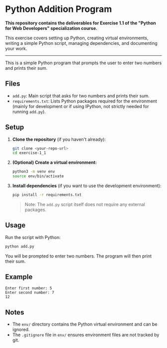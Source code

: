 # Python Addition Program

**This repository contains the deliverables for Exercise 1.1 of the "Python for Web Developers" specialization course.**

This exercise covers setting up Python, creating virtual environments, writing a simple Python script, managing dependencies, and documenting your work.

---

This is a simple Python program that prompts the user to enter two numbers and prints their sum.

## Files

- `add.py`: Main script that asks for two numbers and prints their sum.
- `requirements.txt`: Lists Python packages required for the environment (mainly for development or if using IPython, not strictly needed for running `add.py`).

## Setup

1. **Clone the repository** (if you haven't already):

   ```bash
   git clone <your-repo-url>
   cd exercise-1_1
   ```

2. **(Optional) Create a virtual environment:**

   ```bash
   python3 -m venv env
   source env/bin/activate
   ```

3. **Install dependencies** (if you want to use the development environment):

   ```bash
   pip install -r requirements.txt
   ```

   > Note: The `add.py` script itself does not require any external packages.

## Usage

Run the script with Python:

```bash
python add.py
```

You will be prompted to enter two numbers. The program will then print their sum.

## Example

```
Enter first number: 5
Enter second number: 7
12
```

## Notes

- The `env/` directory contains the Python virtual environment and can be ignored.
- The `.gitignore` file in `env/` ensures environment files are not tracked by git.
